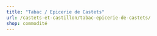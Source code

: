 ```yaml
---
title: "Tabac / Epicerie de Castets"
url: /castets-et-castillon/tabac-epicerie-de-castets/
shop: commodité
---
```

